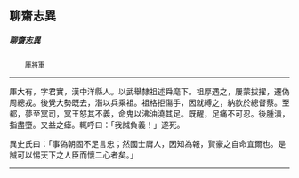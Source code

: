 

## 聊齋志異

##### 聊齋志異
　　`厙將軍`

* * *

厙大有，字君實，漢中洋縣人。以武舉隸祖述舜麾下。祖厚遇之，屢蒙拔擢，遷偽周總戎。後覺大勢既去，潛以兵乘祖。祖格拒傷手，因就縛之，納款於總督蔡。至都，夢至冥司，冥王怒其不義，命鬼以沸油澆其足。既醒，足痛不可忍。後腫潰，指盡墮。又益之瘧。輒呼曰：「我誠負義！」遂死。

異史氏曰：「事偽朝固不足言忠；然國士庸人，因知為報，賢豪之自命宜爾也。是誠可以惕天下之人臣而懷二心者矣。」

* * *

